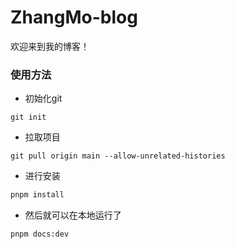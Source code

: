 # ZhangMo-blog
欢迎来到我的博客！

### 使用方法
- 初始化git
```git 
git init
```

- 拉取项目
```git
git pull origin main --allow-unrelated-histories
```

- 进行安装
```bash
pnpm install
```


- 然后就可以在本地运行了
```bash 
pnpm docs:dev
```


